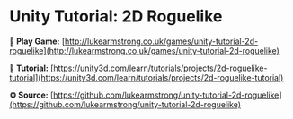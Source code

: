 # Unity Tutorial: 2D Roguelike

**👾 Play Game:**
[http://lukearmstrong.co.uk/games/unity-tutorial-2d-roguelike](http://lukearmstrong.co.uk/games/unity-tutorial-2d-roguelike)

**📖 Tutorial:**
[https://unity3d.com/learn/tutorials/projects/2d-roguelike-tutorial](https://unity3d.com/learn/tutorials/projects/2d-roguelike-tutorial)

**⚙️ Source:**
[https://github.com/lukearmstrong/unity-tutorial-2d-roguelike](https://github.com/lukearmstrong/unity-tutorial-2d-roguelike)
